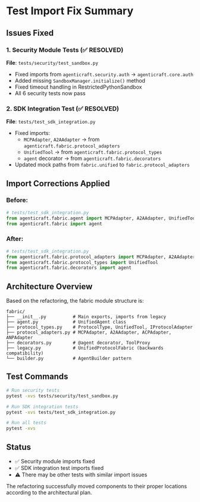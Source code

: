 # Test Import Fix Summary

## Issues Fixed

### 1. Security Module Tests (✅ RESOLVED)
**File**: `tests/security/test_sandbox.py`
- Fixed imports from `agenticraft.security.auth` → `agenticraft.core.auth`
- Added missing `SandboxManager.initialize()` method
- Fixed timeout handling in RestrictedPythonSandbox
- All 6 security tests now pass

### 2. SDK Integration Test (✅ RESOLVED)
**File**: `tests/test_sdk_integration.py`
- Fixed imports:
  - `MCPAdapter`, `A2AAdapter` → from `agenticraft.fabric.protocol_adapters`
  - `UnifiedTool` → from `agenticraft.fabric.protocol_types`
  - `agent` decorator → from `agenticraft.fabric.decorators`
- Updated mock paths from `fabric.unified` to `fabric.protocol_adapters`

## Import Corrections Applied

### Before:
```python
# tests/test_sdk_integration.py
from agenticraft.fabric.agent import MCPAdapter, A2AAdapter, UnifiedTool
from agenticraft.fabric import agent
```

### After:
```python
# tests/test_sdk_integration.py
from agenticraft.fabric.protocol_adapters import MCPAdapter, A2AAdapter
from agenticraft.fabric.protocol_types import UnifiedTool
from agenticraft.fabric.decorators import agent
```

## Architecture Overview

Based on the refactoring, the fabric module structure is:
```
fabric/
├── __init__.py          # Main exports, imports from legacy
├── agent.py             # UnifiedAgent class
├── protocol_types.py    # ProtocolType, UnifiedTool, IProtocolAdapter
├── protocol_adapters.py # MCPAdapter, A2AAdapter, ACPAdapter, ANPAdapter
├── decorators.py        # @agent decorator, ToolProxy
├── legacy.py            # UnifiedProtocolFabric (backwards compatibility)
└── builder.py           # AgentBuilder pattern
```

## Test Commands

```bash
# Run security tests
pytest -xvs tests/security/test_sandbox.py

# Run SDK integration tests
pytest -xvs tests/test_sdk_integration.py

# Run all tests
pytest -xvs
```

## Status
- ✅ Security module imports fixed
- ✅ SDK integration test imports fixed
- ⚠️ There may be other tests with similar import issues

The refactoring successfully moved components to their proper locations according to the architectural plan.
